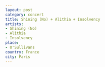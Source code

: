 ```yaml
---
layout: post
category: concert
title: Shining (No) + Alithia + Insolvency
artists: 
- Shining (No)
- Alithia
- Insolvency
place: 
- O'Sullivans
country: France
city: Paris
---
```


